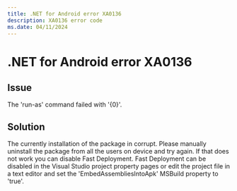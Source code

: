 ```yaml
---
title: .NET for Android error XA0136
description: XA0136 error code
ms.date: 04/11/2024
---
```

# .NET for Android error XA0136

## Issue

The 'run-as' command failed with '{0}'.

## Solution

The currently installation of the package in corrupt. Please manually uninstall the
package from all the users on device and try again. If that does not work you can disable Fast Deployment.
Fast Deployment can be disabled in the Visual Studio project property pages or edit the project file in a text editor and set the 'EmbedAssembliesIntoApk' MSBuild property to 'true'.